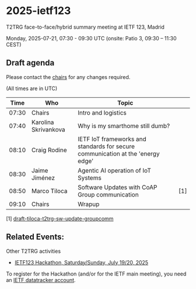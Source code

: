 # 2025-ietf123

T2TRG face-to-face/hybrid summary meeting at IETF 123, Madrid

Monday, 2025-07-21, 07:30 - 09:30 UTC (onsite: Patio 3, 09:30 – 11:30 CEST)

## Draft agenda

Please contact the [chairs][] for any changes required.

(All times are in UTC)

|  Time | Who                  | Topic                                                                           |     |
|-------|----------------------|---------------------------------------------------------------------------------|-----|
| 07:30 | Chairs               | Intro and logistics                                                             |     |
| 07:40 | Karolina Skrivankova | Why is my smarthome still dumb?                                                 |     |
| 08:10 | Craig Rodine         | IETF IoT frameworks and standards for secure communication at the 'energy edge' |     |
| 08:30 | Jaime Jiménez        | Agentic AI operation of IoT Systems                                             |     |
| 08:50 | Marco Tiloca         | Software Updates with CoAP Group communication                                  | [1] |
| 09:10 | Chairs               | Wrapup                                                                          |     |

\[1] [draft-tiloca-t2trg-sw-update-groupcomm](https://www.ietf.org/archive/id/draft-tiloca-t2trg-sw-update-groupcomm-00.html)

## Related Events:

Other T2TRG activities

* [IETF123 Hackathon, Saturday/Sunday, July 19/20, 2025][Hackathon]

To register for the Hackathon (and/or for the IETF main meeting), you
need an [IETF datatracker account][dt-create].

[dt-create]: https://datatracker.ietf.org/accounts/create/

[Hackathon]: https://www.ietf.org/meeting/hackathons/123-hackathon/
[chairs]: mailto:t2trg-chairs@irtf.org
